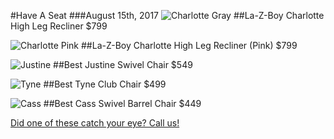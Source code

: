 #Have A Seat
###August 15th, 2017
![Charlotte Gray](posts/.img/2017-08-15/0815171402.jpg)
##La-Z-Boy Charlotte High Leg Recliner
$799

![Charlotte Pink](posts/.img/2017-08-15/0815171402a.jpg)
##La-Z-Boy Charlotte High Leg Recliner (Pink)
$799

![Justine](posts/.img/2017-08-15/0815171354.jpg)
##Best Justine Swivel Chair
$549

![Tyne](posts/.img/2017-08-15/0815171355a.jpg)
##Best Tyne Club Chair
$499

![Cass](posts/.img/2017-08-15/0815171355.jpg)
##Best Cass Swivel Barrel Chair
$449

[Did one of these catch your eye? Call us!](tel:2073383610)